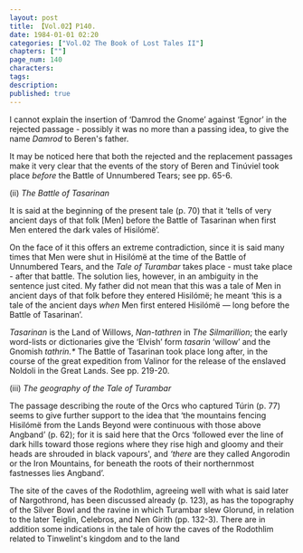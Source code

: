 ```yaml
---
layout: post
title: 【Vol.02】P140.
date: 1984-01-01 02:20
categories: ["Vol.02 The Book of Lost Tales II"]
chapters: [""]
page_num: 140
characters: 
tags: 
description: 
published: true
---
```


<p style="text-indent: 0;">
I cannot explain the insertion of ‘Damrod the Gnome’ against ‘Egnor’ in the rejected passage - possibly it was no more than a passing idea, to give the name <I>Damrod</I> to Beren's father.
</p>

It may be noticed here that both the rejected and the replacement passages make it very clear that the events of the story of Beren and Tinúviel took place <I>before</I> the Battle of Unnumbered Tears; see pp. 65-6.

(ii) <I>The Battle of Tasarinan</I>

It is said at the beginning of the present tale (p. 70) that it ‘tells of very ancient days of that folk [Men] before the Battle of Tasarinan when first Men entered the dark vales of Hisilómë’.

On the face of it this offers an extreme contradiction, since it is said many times that Men were shut in Hisilómë at the time of the Battle of Unnumbered Tears, and the <I>Tale of Turambar</I> takes place - must take place - after that battle. The solution lies, however, in an ambiguity in the sentence just cited. My father did not mean that this was a tale of Men in ancient days of that folk before they entered Hisilómë; he meant ‘this is a tale of the ancient days <I>when</I> Men first entered Hisilómë — long before the Battle of Tasarinan’.

<I>Tasarinan</I> is the Land of Willows, <I>Nan-tathren</I> in <I>The Silmarillion</I>; the early word-lists or dictionaries give the ‘Elvish’ form <I>tasarin</I> ‘willow’ and the Gnomish <I>tathrin.\*</I> The Battle of Tasarinan took place long after, in the course of the great expedition from Valinor for the release of the enslaved Noldoli in the Great Lands. See pp. 219-20.

(iii) <I>The geography of the Tale of Turambar</I>

The passage describing the route of the Orcs who captured Túrin (p. 77) seems to give further support to the idea that ‘the mountains fencing Hisilómë from the Lands Beyond were continuous with those above Angband’ (p. 62); for it is said here that the Orcs ‘followed ever the line of dark hills toward those regions where they rise high and gloomy and their heads are shrouded in black vapours', and <I>‘there</I> are they called Angorodin or the Iron Mountains, for beneath the roots of their northernmost fastnesses lies Angband’.

The site of the caves of the Rodothlim, agreeing well with what is said later of Nargothrond, has been discussed already (p. 123), as has the topography of the Silver Bowl and the ravine in which Turambar slew Glorund, in relation to the later Teiglin, Celebros, and Nen Girith (pp. 132-3). There are in addition some indications in the tale of how the caves of the Rodothlim related to Tinwelint's kingdom and to the land

